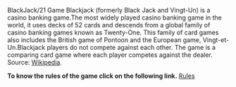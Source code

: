 BlackJack/21 Game
Blackjack (formerly Black Jack and Vingt-Un) is a casino banking game.The most widely played casino banking game in the world, it uses decks of 52 cards and descends from a global family of casino banking games known as Twenty-One. This family of card games also includes the British game of Pontoon and the European game, Vingt-et-Un.Blackjack players do not compete against each other. The game is a comparing card game where each player competes against the dealer.
Source: [Wikipedia](https://en.wikipedia.org/wiki/Blackjack).

**To know the rules of the game click on the following link.** 
[Rules](https://www.blackjackapprenticeship.com/how-to-play-blackjack/) 
